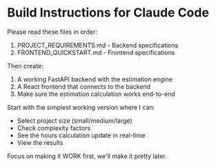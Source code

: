 # Build Instructions for Claude Code

Please read these files in order:
1. PROJECT_REQUIREMENTS.md - Backend specifications
2. FRONTEND_QUICKSTART.md - Frontend specifications

Then create:
1. A working FastAPI backend with the estimation engine
2. A React frontend that connects to the backend
3. Make sure the estimation calculation works end-to-end

Start with the simplest working version where I can:
- Select project size (small/medium/large)
- Check complexity factors
- See the hours calculation update in real-time
- View the results

Focus on making it WORK first, we'll make it pretty later.